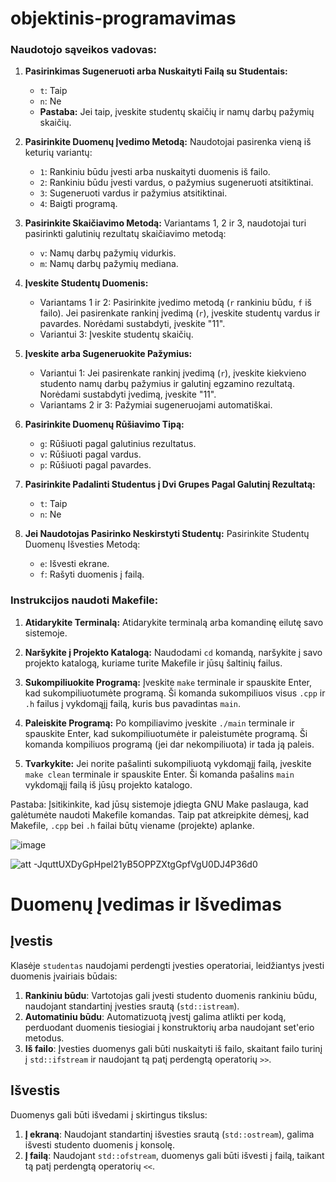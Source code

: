 # objektinis-programavimas
### Naudotojo sąveikos vadovas:

1. **Pasirinkimas Sugeneruoti arba Nuskaityti Failą su Studentais:**
   - `t`: Taip
   - `n`: Ne
   - **Pastaba:** Jei taip, įveskite studentų skaičių ir namų darbų pažymių skaičių.

2. **Pasirinkite Duomenų Įvedimo Metodą:**
   Naudotojai pasirenka vieną iš keturių variantų:
   - `1`: Rankiniu būdu įvesti arba nuskaityti duomenis iš failo.
   - `2`: Rankiniu būdu įvesti vardus, o pažymius sugeneruoti atsitiktinai.
   - `3`: Sugeneruoti vardus ir pažymius atsitiktinai.
   - `4`: Baigti programą.

3. **Pasirinkite Skaičiavimo Metodą:**
   Variantams 1, 2 ir 3, naudotojai turi pasirinkti galutinių rezultatų skaičiavimo metodą:
   - `v`: Namų darbų pažymių vidurkis.
   - `m`: Namų darbų pažymių mediana.

4. **Įveskite Studentų Duomenis:**
   - Variantams 1 ir 2: Pasirinkite įvedimo metodą (`r` rankiniu būdu, `f` iš failo). Jei pasirenkate rankinį įvedimą (`r`), įveskite studentų vardus ir pavardes. Norėdami sustabdyti, įveskite "11".
   - Variantui 3: Įveskite studentų skaičių.

5. **Įveskite arba Sugeneruokite Pažymius:**
   - Variantui 1: Jei pasirenkate rankinį įvedimą (`r`), įveskite kiekvieno studento namų darbų pažymius ir galutinį egzamino rezultatą. Norėdami sustabdyti įvedimą, įveskite "11".
   - Variantams 2 ir 3: Pažymiai sugeneruojami automatiškai.

6. **Pasirinkite Duomenų Rūšiavimo Tipą:**
   - `g`: Rūšiuoti pagal galutinius rezultatus.
   - `v`: Rūšiuoti pagal vardus.
   - `p`: Rūšiuoti pagal pavardes.

7. **Pasirinkite Padalinti Studentus į Dvi Grupes Pagal Galutinį Rezultatą:**
   - `t`: Taip
   - `n`: Ne

8. **Jei Naudotojas Pasirinko Neskirstyti Studentų:**
   Pasirinkite Studentų Duomenų Išvesties Metodą:
   - `e`: Išvesti ekrane.
   - `f`: Rašyti duomenis į failą.

### Instrukcijos naudoti Makefile:

1. **Atidarykite Terminalą:**
   Atidarykite terminalą arba komandinę eilutę savo sistemoje.

2. **Naršykite į Projekto Katalogą:**
   Naudodami `cd` komandą, naršykite į savo projekto katalogą, kuriame turite Makefile ir jūsų šaltinių failus.

3. **Sukompiliuokite Programą:**
   Įveskite `make` terminale ir spauskite Enter, kad sukompiliuotumėte programą. Ši komanda sukompiliuos visus `.cpp` ir `.h` failus į vykdomąjį failą, kuris bus pavadintas `main`.

4. **Paleiskite Programą:**
   Po kompiliavimo įveskite `./main` terminale ir spauskite Enter, kad sukompiliuotumėte ir paleistumėte programą. Ši komanda kompiliuos programą (jei dar nekompiliuota) ir tada ją paleis.

5. **Tvarkykite:**
   Jei norite pašalinti sukompiliuotą vykdomąjį failą, įveskite `make clean` terminale ir spauskite Enter. Ši komanda pašalins `main` vykdomąjį failą iš jūsų projekto katalogo.

Pastaba: Įsitikinkite, kad jūsų sistemoje įdiegta GNU Make paslauga, kad galėtumėte naudoti Makefile komandas. Taip pat atkreipkite dėmesį, kad Makefile, `.cpp` bei `.h` failai būtų viename (projekte) aplanke.

![image](https://github.com/RokGis/antra-uzd/assets/147180109/f07d41b6-ba3d-48e7-924b-5c2bf3519270)

![att -JquttUXDyGpHpel21yB5OPPZXtgGpfVgU0DJ4P36d0](https://github.com/RokGis/antra-uzd/assets/147180109/20d710f2-1e66-4bf0-8293-3bc21d2095b7)

# Duomenų Įvedimas ir Išvedimas

## Įvestis

Klasėje `studentas` naudojami perdengti įvesties operatoriai, leidžiantys įvesti duomenis įvairiais būdais:

1. **Rankiniu būdu**: Vartotojas gali įvesti studento duomenis rankiniu būdu, naudojant standartinį įvesties srautą (`std::istream`).
2. **Automatiniu būdu**: Automatizuotą įvestį galima atlikti per kodą, perduodant duomenis tiesiogiai į konstruktorių arba naudojant set'erio metodus.
3. **Iš failo**: Įvesties duomenys gali būti nuskaityti iš failo, skaitant failo turinį į `std::ifstream` ir naudojant tą patį perdengtą operatorių `>>`.

## Išvestis

Duomenys gali būti išvedami į skirtingus tikslus:

1. **Į ekraną**: Naudojant standartinį išvesties srautą (`std::ostream`), galima išvesti studento duomenis į konsolę.
2. **Į failą**: Naudojant `std::ofstream`, duomenys gali būti išvesti į failą, taikant tą patį perdengtą operatorių `<<`.

